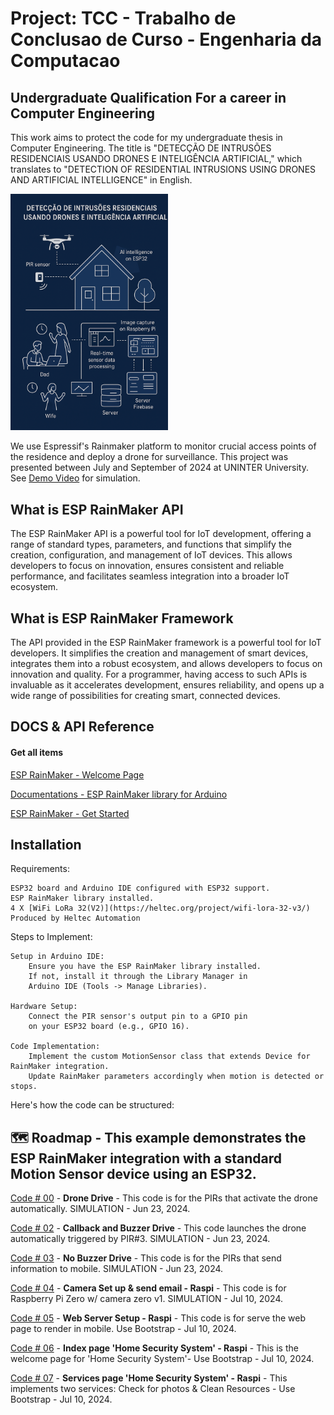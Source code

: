 # Project: TCC - Trabalho de Conclusao de Curso - Engenharia da Computacao

## Undergraduate Qualification For a career in Computer Engineering

This work aims to protect the code for my undergraduate thesis in Computer Engineering. The title is "DETECÇÃO DE INTRUSÕES RESIDENCIAIS USANDO DRONES E INTELIGÊNCIA ARTIFICIAL," which translates to "DETECTION OF RESIDENTIAL INTRUSIONS USING DRONES AND ARTIFICIAL INTELLIGENCE" in English.

<img src="Docs/monography/drone_detection_project.png" alt="Drone Detection Project" width="50%">

We use Espressif's Rainmaker platform to monitor crucial access points of the residence and deploy a drone for surveillance. This project was presented between July and September of 2024 at UNINTER University. See [Demo Video](https://youtu.be/gKBFeZe--7g) for simulation.

## What is ESP RainMaker API

The ESP RainMaker API is a powerful tool for IoT development, offering a range of standard types, parameters, and functions that simplify the creation, configuration, and management of IoT devices. This allows developers to focus on innovation, ensures consistent and reliable performance, and facilitates seamless integration into a broader IoT ecosystem.

## What is ESP RainMaker Framework

The API provided in the ESP RainMaker framework is a powerful tool for IoT developers. It simplifies the creation and management of smart devices, integrates them into a robust ecosystem, and allows developers to focus on innovation and quality. For a programmer, having access to such APIs is invaluable as it accelerates development, ensures reliability, and opens up a wide range of possibilities for creating smart, connected devices.

## DOCS & API Reference

#### Get all items

[ESP RainMaker - Welcome Page](https://rainmaker.espressif.com/)

[Documentations - ESP RainMaker library for Arduino](https://github.com/espressif/arduino-esp32/blob/master/libraries/RainMaker/README.md)

[ESP RainMaker - Get Started](https://rainmaker.espressif.com/docs/get-started.html)

## Installation

Requirements:

    ESP32 board and Arduino IDE configured with ESP32 support.
    ESP RainMaker library installed.
    4 X [WiFi LoRa 32(V2)](https://heltec.org/project/wifi-lora-32-v3/) Produced by Heltec Automation

Steps to Implement:

    Setup in Arduino IDE:
        Ensure you have the ESP RainMaker library installed.
        If not, install it through the Library Manager in
        Arduino IDE (Tools -> Manage Libraries).

    Hardware Setup:
        Connect the PIR sensor's output pin to a GPIO pin
        on your ESP32 board (e.g., GPIO 16).

    Code Implementation:
        Implement the custom MotionSensor class that extends Device for RainMaker integration.
        Update RainMaker parameters accordingly when motion is detected or stops.

Here's how the code can be structured:

## 🗺️ Roadmap - This example demonstrates the ESP RainMaker integration with a standard Motion Sensor device using an ESP32.

[Code # 00](/00_drone_launch.ino) - **Drone Drive** - This code is for the PIRs that activate the drone automatically. SIMULATION - Jun 23, 2024.

[Code # 02](/02_PIR_NO_BUZ1.ino) - **Callback and Buzzer Drive** - This code launches the drone automatically triggered by PIR#3. SIMULATION - Jun 23, 2024.

[Code # 03](/03_PIR_CB_BUZ3.ino) - **No Buzzer Drive** - This code is for the PIRs that send information to mobile. SIMULATION - Jun 23, 2024.

[Code # 04](/01_setup_camera_send_email.py) - **Camera Set up & send email - Raspi** - This code is for Raspberry Pi Zero w/ camera zero v1. SIMULATION - Jul 10, 2024.

[Code # 05](/02_flask_web_server.py) - **Web Server Setup - Raspi** - This code is for serve the web page to render in mobile. Use Bootstrap - Jul 10, 2024.

[Code # 06](/index.html) - **Index page 'Home Security System' - Raspi** - This is the welcome page for 'Home Security System'- Use Bootstrap - Jul 10, 2024.

[Code # 07](/secure_house.html) - **Services page 'Home Security System' - Raspi** - This implements two services: Check for photos & Clean Resources - Use Bootstrap - Jul 10, 2024.
